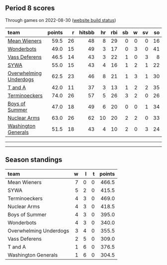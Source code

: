 

## Period 8 scores

Through games on 2022-08-30 ([website build status](https://github.com/brian-bot/pl-site/actions))


|team                                              | points|  r| hitsbb| hr| rbi| sb|  w| sv| so|   era|  whip|
|:-------------------------------------------------|------:|--:|------:|--:|---:|--:|--:|--:|--:|-----:|-----:|
|[Mean Wieners](./meanwieners)                     |   59.5| 26|     48|  8|  29|  0|  0|  0| 16| 2.250| 1.000|
|[Wonderbots](./wonderbots)                        |   49.0| 15|     49|  3|  17|  0|  3|  0| 41| 4.534| 1.282|
|[Vass Deferens](./vassdeferens)                   |   46.5| 14|     43|  3|  22|  1|  0|  3|  8| 3.857| 1.114|
|[SYWA](./sywa)                                    |   55.0| 15|     43|  4|  16|  1|  2|  1| 22| 1.421| 0.750|
|[Overwhelming Underdogs](./overwhelmingunderdogs) |   62.5| 23|     46|  8|  21|  1|  3|  1| 30| 4.402| 1.370|
|[T and A](./tanda)                                |   42.0| 11|     37|  3|  13|  1|  2|  2| 35| 5.400| 1.140|
|[Terminoeckers](./terminoeckers)                  |   74.0| 26|     57|  5|  26|  3|  2|  0| 26| 3.253| 0.940|
|[Boys of Summer](./boysofsummer)                  |   47.0| 18|     49|  6|  20|  0|  0|  1| 34| 5.657| 1.486|
|[Nuclear Arms](./nucleararms)                     |   63.0| 26|     62| 10|  20|  2|  2|  0| 33| 5.349| 1.500|
|[Washington Generals](./washingtongenerals)       |   51.5| 18|     43|  4|  10|  2|  0|  3| 24| 3.682| 1.136|

* * *
* * *

## Season standings


|team                   |  w|  l|  t| points|
|:----------------------|--:|--:|--:|------:|
|Mean Wieners           |  7|  0|  0|  466.5|
|SYWA                   |  5|  2|  0|  415.5|
|Terminoeckers          |  4|  3|  0|  469.0|
|Nuclear Arms           |  4|  3|  0|  418.5|
|Boys of Summer         |  4|  3|  0|  395.0|
|Wonderbots             |  4|  3|  0|  340.0|
|Overwhelming Underdogs |  3|  4|  0|  355.5|
|Vass Deferens          |  2|  5|  0|  309.0|
|T and A                |  1|  6|  0|  376.5|
|Washington Generals    |  1|  6|  0|  304.5|


